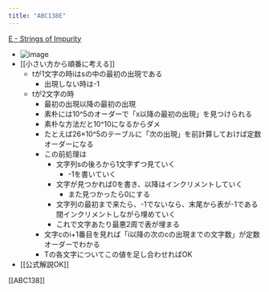 ```yaml
---
title: "ABC138E"
---
```


[E - Strings of Impurity](https://atcoder.jp/contests/abc138/tasks/abc138_e)
- ![image](https://gyazo.com/5f6618bde9fcd97d22a92131ae77a4f2/thumb/1000)
- [[小さい方から順番に考える]]
    - tが1文字の時iはsの中の最初の出現である
        - 出現しない時は-1
    - tが2文字の時
        - 最初の出現以降の最初の出現
        - 素朴には10^5のオーダーで「x以降の最初の出現」を見つけられる
        - 素朴な方法だと10^10になるからダメ
        - たとえば26×10^5のテーブルに「次の出現」を前計算しておけば定数オーダーになる
        - この前処理は
            - 文字列sの後ろから1文字ずつ見ていく
                - -1を書いていく
            - 文字が見つかれば0を書き、以降はインクリメントしていく
                - また見つかったら0にする
            - 文字列の最初まで来たら、-1でないなら、末尾から表が-1である間インクリメントしながら埋めていく
            - これで文字あたり最悪2周で表が埋まる
        - 文字cのi+1番目を見れば「i以降の次のcの出現までの文字数」が定数オーダーでわかる
        - Tの各文字についてこの値を足し合わせればOK
- [[公式解説OK]]

[[ABC138]]
